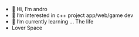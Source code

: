 - 👋 Hi, I’m andro
- 👀 I’m interested in c++ project app/web/game dev
- 🌱 I’m currently learning ... The life 
- Lover Space

<!---
androbiert/androbiert is a ✨ special ✨ repository because its `README.md` (this file) appears on your GitHub profile.
You can click the Preview link to take a look at your changes.
--->

